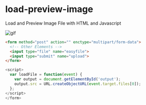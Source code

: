 # load-preview-image
Load and Preview Image File with HTML and Javascript

![gif](https://user-images.githubusercontent.com/39842073/83952127-48711d00-a83f-11ea-9118-1a7deacc4a3e.gif)


``` html
<form method="post" action="" enctype="multipart/form-data">
  <!-- Other Elements -->
  <input type="file" name="easyfile">
  <input type="submit" name="upload">
</form>
```


``` javascript
<script>
  var loadFile = function(event) {
    var output = document.getElementById('output');
    output.src = URL.createObjectURL(event.target.files[0]);
  };
</script>
</form>
```


